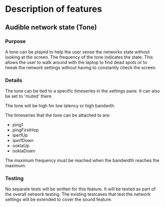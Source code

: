# Description of features

## Audible network state (Tone)
### Purpose
A tone can be played to help the user sense the networks state without looking at the screen. The frequency of the tone indicates the state. This allows the user to walk around with the laptop to find dead spots or to tweak the network settings without having to constantly check the screen.

### Details
The tone can be tied to a specific timeseries in the settings pane. It can also be set to 'muted' there.

The tone will be high for low latency or high bandwith.

The timeseries that the tone can be attached to are:
- ping1
- pingFirstHop
- iperfUp
- iperfDown
- ooklaUp
- ooklaDown

The maximum frequency must be reached when the bandwidth reaches the maximum.

### Testing
No separate tests will be written for this feature. It will be tested as part of the overall network testing. The existing testcases that test the network settings will be extended to cover the sound feature.